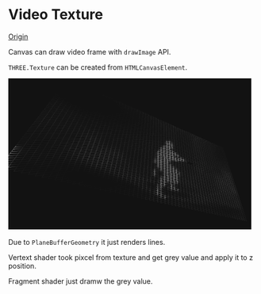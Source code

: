 Video Texture
===

[Origin](https://codepen.io/gbnikolov/pen/OjEaRq)

Canvas can draw video frame with `drawImage` API.

`THREE.Texture` can be created from `HTMLCanvasElement`.

![](2018-02-28-14-20-01.png)

Due to `PlaneBufferGeometry` it just renders lines.

Vertext shader took pixcel from texture and get grey value and apply it to z position.

Fragment shader just dramw the grey value.
